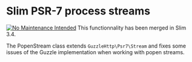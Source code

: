 # Slim PSR-7 process streams

[![No Maintenance Intended](http://unmaintained.tech/badge.svg)](http://unmaintained.tech/)
This functionnality has been merged in Slim 3.4.

The PopenStream class extends `GuzzleHttp\Psr7\Stream` and fixes some issues of the Guzzle implementation when working with popen streams.
